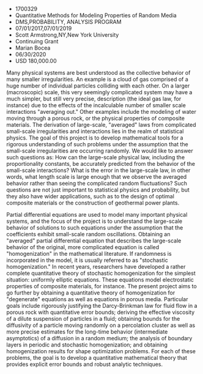
* 1700329
* Quantitative Methods for Modeling Properties of Random Media
* DMS,PROBABILITY, ANALYSIS PROGRAM
* 07/01/2017,07/01/2019
* Scott Armstrong,NY,New York University
* Continuing Grant
* Marian Bocea
* 06/30/2020
* USD 180,000.00

Many physical systems are best understood as the collective behavior of many
smaller irregularities. An example is a cloud of gas comprised of a huge number
of individual particles colliding with each other. On a larger (macroscopic)
scale, this very seemingly complicated system may have a much simpler, but still
very precise, description (the ideal gas law, for instance) due to the effects
of the incalculable number of smaller scale interactions "averaging out." Other
examples include the modeling of water moving through a porous rock, or the
physical properties of composite materials. The derivation of large-scale,
"averaged" laws from complicated small-scale irregularities and interactions
lies in the realm of statistical physics. The goal of this project is to develop
mathematical tools for a rigorous understanding of such problems under the
assumption that the small-scale irregularities are occurring randomly. We would
like to answer such questions as: How can the large-scale physical law,
including the proportionality constants, be accurately predicted from the
behavior of the small-scale interactions? What is the error in the large-scale
law, in other words, what length scale is large enough that we observe the
averaged behavior rather than seeing the complicated random fluctuations? Such
questions are not just important to statistical physics and probability, but
they also have wider applications, such as to the design of optimal composite
materials or the construction of geothermal power plants.

Partial differential equations are used to model many important physical
systems, and the focus of the project is to understand the large-scale behavior
of solutions to such equations under the assumption that the coefficients
exhibit small-scale random oscillations. Obtaining an "averaged" partial
differential equation that describes the large-scale behavior of the original,
more complicated equation is called "homogenization" in the mathematical
literature. If randomness is incorporated in the model, it is usually referred
to as "stochastic homogenization." In recent years, researchers have developed a
rather complete quantitative theory of stochastic homogenization for the
simplest situation: uniformly elliptic equations. These equations model
electrostatic properties of composite materials, for instance. The present
project aims to go further by obtaining a quantitative theory of homogenization
for "degenerate" equations as well as equations in porous media. Particular
goals include rigorously justifying the Darcy-Brinkman law for fluid flow in a
porous rock with quantitative error bounds; deriving the effective viscosity of
a dilute suspension of particles in a fluid; obtaining bounds for the
diffusivity of a particle moving randomly on a percolation cluster as well as
more precise estimates for the long-time behavior (intermediate asymptotics) of
a diffusion in a random medium; the analysis of boundary layers in periodic and
stochastic homogenization; and obtaining homogenization results for shape
optimization problems. For each of these problems, the goal is to develop a
quantitative mathematical theory that provides explicit error bounds and robust
analytic techniques.
